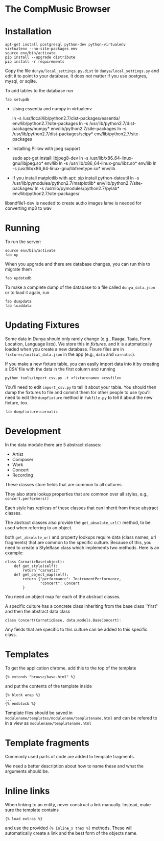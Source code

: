 The CompMusic Browser
=====================


Installation
============

    apt-get install postgresql python-dev python-virtualenv
    virtualenv --no-site-packages env
    source env/bin/activate
    pip install --upgrade distribute
    pip install -r requirements

Copy the file `dunya/local_settings.py.dist` to `dunya/local_settings.py` and edit it
to point to your database. It does not matter if you use postgres, mysql, or sqlite.

To add tables to the database run

    fab setupdb

* Using essentia and numpy in virtualenv

    ln -s /usr/local/lib/python2.7/dist-packages/essentia/ env/lib/python2.7/site-packages
    ln -s /usr/lib/python2.7/dist-packages/numpy* env/lib/python2.7/site-packages
    ln -s /usr/lib/python2.7/dist-packages/scipy* env/lib/python2.7/site-packages


* Installing Pillow with jpeg support

    sudo apt-get install libjpeg8-dev
    ln -s /usr/lib/x86_64-linux-gnu/libjpeg.so* env/lib
    ln -s /usr/lib/x86_64-linux-gnu/libz.so* env/lib
    ln -s /usr/lib/x86_64-linux-gnu/libfreetype.so* env/lib

* If you install matplotlib with apt:
    pip install python-dateutil
    ln -s /usr/lib/pymodules/python2.7/matplotlib* env/lib/python2.7/site-packages/
    ln -s /usr/lib/pymodules/python2.7/pylab* env/lib/python2.7/site-packages/

libsndfile1-dev is needed to create audio images
lame is needed for converting mp3 to wav


Running
=======

To run the server:

    source env/bin/activate
    fab up

When you upgrade and there are database changes, you can run this to migrate them

    fab updatedb

To make a complete dump of the database to a file called `dunya_data.json` or to
load it again, run

    fab dumpdata
    fab loaddata

Updating Fixtures
=================

Some data in Dunya should only rarely change (e.g., Raaga, Taala, Form, Location, Language lists).
We store this in _fixtures,_ and it is automatically loaded when you create a new database.
Fixure files are in `fixtures/initial_data.json` in the app (e.g., `data` and `carnatic`).

If you make a new fixture table, you can easily import data into it by creating a CSV file with
the data in the first column and running

    python tools/import_csv.py -t <fixturename> <csvfile>

You'll need to edit `import_csv.py` to tell it about your table.
You should then dump the fixtures to file and commit them for other people to use
(you'll need to edit the `dumpfixture` method in `fabfile.py` to tell it about the
new fixture, too.

    fab dumpfixture:carnatic


Development
===========

In the data module there are 5 abstract classes:

 * Artist
 * Composer
 * Work
 * Concert
 * Recording

These classes store fields that are common to all cultures.

They also store lookup properties that are common over all styles, e.g.,
`concert.performers()`

Each style has replicas of these classes that can inherit from these
abstract classes.

The abstract classes also provide the `get_absolute_url()` method, to be used
when referring to an object.

both `get_absolute_url` and property lookups require data (class names, url fragments) that
are common to the specific culture. Because of this, you need to create a StyleBase class
which implements two methods. Here is an example:

    class CarnaticBase(object):
        def get_style(self):
            return "carnatic"
        def get_object_map(self):
            return {"performance": InstrumentPerformance,
                    "concert": Concert
            }

You need an object map for each of the abstract classes.

A specific culture has a concrete class inheriting from the base class ''first'' and
then the abstract data class

    class Concert(CarnaticBase, data.models.BaseConcert):

Any fields that are specific to this culture can be added to this specific class.

Templates
=========

To get the application chrome, add this to the top of the template

    {% extends "browse/base.html" %}

and put the contents of the template inside

    {% block wrap %}
    ...
    {% endblock %}

Template files should be saved in `modulename/templates/modulename/templatename.html` and can be
refered to in a view as `modulename/templatename.html`

Template fragments
==================

Commonly used parts of code are added to template fragments.

We need a better description about how to name these and what the arguments should be.

Inline links
============
When linking to an entity, never construct a link manually. Instead, make sure the template contains

    {% load extras %}

and use the provided `{% inline_x thex %}` methods. These will automatically create a link and
the best form of the objects name.
